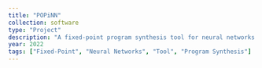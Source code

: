 ```yaml
---
title: "POPiNN"
collection: software
type: "Project"
description: "A fixed-point program synthesis tool for neural networks."
year: 2022
tags: ["Fixed-Point", "Neural Networks", "Tool", "Program Synthesis"]
---
```

